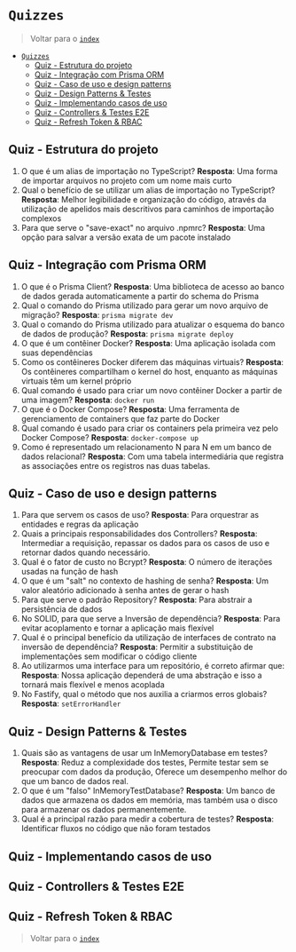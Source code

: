 # `Quizzes`

> Voltar para o [`index`](./index.md)

- [`Quizzes`](#quizzes)
  - [Quiz - Estrutura do projeto](#quiz---estrutura-do-projeto)
  - [Quiz - Integração com Prisma ORM](#quiz---integração-com-prisma-orm)
  - [Quiz - Caso de uso e design patterns](#quiz---caso-de-uso-e-design-patterns)
  - [Quiz - Design Patterns \& Testes](#quiz---design-patterns--testes)
  - [Quiz - Implementando casos de uso](#quiz---implementando-casos-de-uso)
  - [Quiz - Controllers \& Testes E2E](#quiz---controllers--testes-e2e)
  - [Quiz - Refresh Token \& RBAC](#quiz---refresh-token--rbac)

## Quiz - Estrutura do projeto

1. O que é um alias de importação no TypeScript? **Resposta**: Uma forma de importar arquivos no projeto com um nome mais curto
2. Qual o benefício de se utilizar um alias de importação no TypeScript? **Resposta**: Melhor legibilidade e organização do código, através da utilização de apelidos mais descritivos para caminhos de importação complexos
3. Para que serve o "save-exact" no arquivo .npmrc? **Resposta**: Uma opção para salvar a versão exata de um pacote instalado

## Quiz - Integração com Prisma ORM

1. O que é o Prisma Client? **Resposta**: Uma biblioteca de acesso ao banco de dados gerada automaticamente a partir do schema do Prisma
2. Qual o comando do Prisma utilizado para gerar um novo arquivo de migração? **Resposta**: `prisma migrate dev`
3. Qual o comando do Prisma utilizado para atualizar o esquema do banco de dados de produção? **Resposta**: `prisma migrate deploy`
4. O que é um contêiner Docker? **Resposta**: Uma aplicação isolada com suas dependências
5. Como os contêineres Docker diferem das máquinas virtuais? **Resposta**: Os contêineres compartilham o kernel do host, enquanto as máquinas virtuais têm um kernel próprio
6. Qual comando é usado para criar um novo contêiner Docker a partir de uma imagem? **Resposta**: `docker run`
7. O que é o Docker Compose? **Resposta**: Uma ferramenta de gerenciamento de containers que faz parte do Docker
8. Qual comando é usado para criar os containers pela primeira vez pelo Docker Compose? **Resposta**: `docker-compose up`
9. Como é representado um relacionamento N para N em um banco de dados relacional? **Resposta**: Com uma tabela intermediária que registra as associações entre os registros nas duas tabelas.

## Quiz - Caso de uso e design patterns

1. Para que servem os casos de uso? **Resposta**: Para orquestrar as entidades e regras da aplicação
2. Quais a principais responsabilidades dos Controllers? **Resposta**: Intermediar a requisição, repassar os dados para os casos de uso e retornar dados quando necessário.
3. Qual é o fator de custo no Bcrypt? **Resposta**: O número de iterações usadas na função de hash
4. O que é um "salt" no contexto de hashing de senha? **Resposta**: Um valor aleatório adicionado à senha antes de gerar o hash
5. Para que serve o padrão Repository? **Resposta**: Para abstrair a persistência de dados
6. No SOLID, para que serve a Inversão de dependência? **Resposta**: Para evitar acoplamento e tornar a aplicação mais flexível
7. Qual é o principal benefício da utilização de interfaces de contrato na inversão de dependência? **Resposta**: Permitir a substituição de implementações sem modificar o código cliente
8. Ao utilizarmos uma interface para um repositório, é correto afirmar que: **Resposta**: Nossa aplicação dependerá de uma abstração e isso a tornará mais flexível e menos acoplada
9. No Fastify, qual o método que nos auxilia a criarmos erros globais? **Resposta**: `setErrorHandler`

## Quiz - Design Patterns & Testes

1. Quais são as vantagens de usar um InMemoryDatabase em testes? **Resposta**: Reduz a complexidade dos testes, Permite testar sem se preocupar com dados da produção, Oferece um desempenho melhor do que um banco de dados real.
2. O que é um "falso" InMemoryTestDatabase? **Resposta**: Um banco de dados que armazena os dados em memória, mas também usa o disco para armazenar os dados permanentemente.
3. Qual é a principal razão para medir a cobertura de testes? **Resposta**: Identificar fluxos no código que não foram testados

## Quiz - Implementando casos de uso

## Quiz - Controllers & Testes E2E

## Quiz - Refresh Token & RBAC

> Voltar para o [`index`](./index.md)

